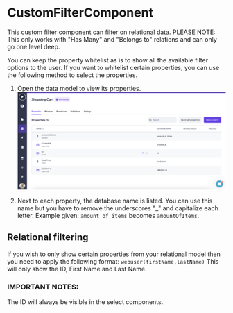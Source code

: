 # CustomFilterComponent
This custom filter component can filter on relational data. PLEASE NOTE: This only works with "Has Many" and "Belongs to" relations and can only go one level deep.

You can keep the property whitelist as is to show all the available filter options to the user. If you want to whitelist certain properties, you can use the following method to select the properties.

1. Open the data model to view its properties.
![Alt text](public/image.png)

2. Next to each property, the database name is listed. You can use this name but you have to remove the underscores "_" and capitalize each letter. Example given: ```amount_of_items``` becomes ```amountOfItems```.

## Relational filtering
If you wish to only show certain properties from your relational model then you need to apply the following format:
```webuser(firstName,lastName)```
This will only show the ID, First Name and Last Name.


### IMPORTANT NOTES:
The ID will always be visible in the select components. 